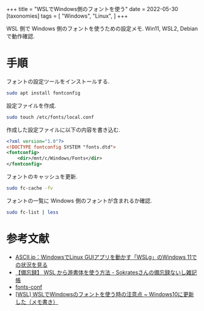 +++
title = "WSLでWindows側のフォントを使う"
date = 2022-05-30
[taxonomies]
tags = [ "Windows", "Linux", ]
+++

WSL 側で Windows 側のフォントを使うための設定メモ. Win11, WSL2, Debian で動作確認.


# 手順

フォントの設定ツールをインストールする.

```bash
sudo apt install fontconfig
```

設定ファイルを作成.

```bash
sudo touch /etc/fonts/local.conf
```

作成した設定ファイルに以下の内容を書き込む.

```xml
<?xml version="1.0"?>
<!DOCTYPE fontconfig SYSTEM "fonts.dtd">
<fontconfig>
    <dir>/mnt/c/Windows/Fonts</dir>
</fontconfig>
```

フォントのキャッシュを更新.

```bash
sudo fc-cache -fv
```

フォントの一覧に Windows 側のフォントが含まれるか確認.

```bash
sudo fc-list | less
```


# 参考文献

* [ASCII.jp：WindowsでLinux GUIアプリを動かす「WSLg」のWindows 11での状況を見る](https://ascii.jp/elem/000/004/073/4073680/)
* [【備忘録】 WSL から游書体を使う方法 - Sokratesさんの備忘録ないし雑記帳](https://sokrates7chaos.hatenablog.com/entry/2021/06/25/142323)
* [fonts-conf](https://www.freedesktop.org/software/fontconfig/fontconfig-user.html)
* [[WSL] WSLでWindowsのフォントを使う時の注意点 ~ Windows10に更新した（メモ書き）](https://upgrade-windows10.blogspot.com/2020/01/wslwindows.html)
